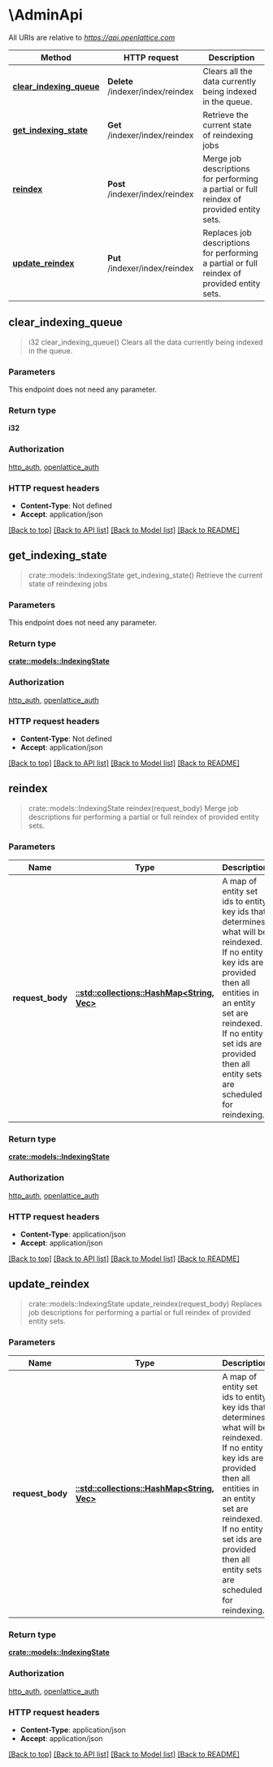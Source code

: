 # \AdminApi

All URIs are relative to *https://api.openlattice.com*

Method | HTTP request | Description
------------- | ------------- | -------------
[**clear_indexing_queue**](AdminApi.md#clear_indexing_queue) | **Delete** /indexer/index/reindex | Clears all the data currently being indexed in the queue.
[**get_indexing_state**](AdminApi.md#get_indexing_state) | **Get** /indexer/index/reindex | Retrieve the current state of reindexing jobs
[**reindex**](AdminApi.md#reindex) | **Post** /indexer/index/reindex | Merge job descriptions for performing a partial or full reindex of provided entity sets.
[**update_reindex**](AdminApi.md#update_reindex) | **Put** /indexer/index/reindex | Replaces job descriptions for performing a partial or full reindex of provided entity sets.



## clear_indexing_queue

> i32 clear_indexing_queue()
Clears all the data currently being indexed in the queue.

### Parameters

This endpoint does not need any parameter.

### Return type

**i32**

### Authorization

[http_auth](../README.md#http_auth), [openlattice_auth](../README.md#openlattice_auth)

### HTTP request headers

- **Content-Type**: Not defined
- **Accept**: application/json

[[Back to top]](#) [[Back to API list]](../README.md#documentation-for-api-endpoints) [[Back to Model list]](../README.md#documentation-for-models) [[Back to README]](../README.md)


## get_indexing_state

> crate::models::IndexingState get_indexing_state()
Retrieve the current state of reindexing jobs

### Parameters

This endpoint does not need any parameter.

### Return type

[**crate::models::IndexingState**](IndexingState.md)

### Authorization

[http_auth](../README.md#http_auth), [openlattice_auth](../README.md#openlattice_auth)

### HTTP request headers

- **Content-Type**: Not defined
- **Accept**: application/json

[[Back to top]](#) [[Back to API list]](../README.md#documentation-for-api-endpoints) [[Back to Model list]](../README.md#documentation-for-models) [[Back to README]](../README.md)


## reindex

> crate::models::IndexingState reindex(request_body)
Merge job descriptions for performing a partial or full reindex of provided entity sets.

### Parameters


Name | Type | Description  | Required | Notes
------------- | ------------- | ------------- | ------------- | -------------
**request_body** | [**::std::collections::HashMap<String, Vec<String>>**](array.md) | A map of entity set ids to entity key ids that determines what will be reindexed. If no entity key ids are provided then all entities in an entity set are reindexed. If no entity set ids are provided then all entity sets are scheduled for reindexing. | [required] |

### Return type

[**crate::models::IndexingState**](IndexingState.md)

### Authorization

[http_auth](../README.md#http_auth), [openlattice_auth](../README.md#openlattice_auth)

### HTTP request headers

- **Content-Type**: application/json
- **Accept**: application/json

[[Back to top]](#) [[Back to API list]](../README.md#documentation-for-api-endpoints) [[Back to Model list]](../README.md#documentation-for-models) [[Back to README]](../README.md)


## update_reindex

> crate::models::IndexingState update_reindex(request_body)
Replaces job descriptions for performing a partial or full reindex of provided entity sets.

### Parameters


Name | Type | Description  | Required | Notes
------------- | ------------- | ------------- | ------------- | -------------
**request_body** | [**::std::collections::HashMap<String, Vec<String>>**](array.md) | A map of entity set ids to entity key ids that determines what will be reindexed. If no entity key ids are provided then all entities in an entity set are reindexed. If no entity set ids are provided then all entity sets are scheduled for reindexing. | [required] |

### Return type

[**crate::models::IndexingState**](IndexingState.md)

### Authorization

[http_auth](../README.md#http_auth), [openlattice_auth](../README.md#openlattice_auth)

### HTTP request headers

- **Content-Type**: application/json
- **Accept**: application/json

[[Back to top]](#) [[Back to API list]](../README.md#documentation-for-api-endpoints) [[Back to Model list]](../README.md#documentation-for-models) [[Back to README]](../README.md)

